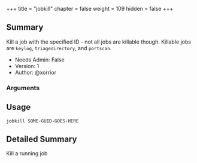 +++
title = "jobkill"
chapter = false
weight = 109
hidden = false
+++

## Summary
Kill a job with the specified ID - not all jobs are killable though. Killable jobs are `keylog`, `triagedirectory`, and `portscan`.


- Needs Admin: False  
- Version: 1  
- Author: @xorrior  

### Arguments

## Usage

```
jobkill SOME-GUID-GOES-HERE
```


## Detailed Summary

Kill a running job